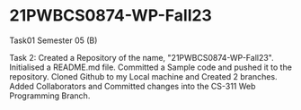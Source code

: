 # 21PWBCS0874-WP-Fall23
Task01 Semester 05 (B)

Task 2: Created a Repository of the name, "21PWBCS0874-WP-Fall23". Initialised a README.md file.
Committed a Sample code and pushed it to the repository.
Cloned Github to my Local machine and Created 2 branches.
Added Collaborators and Committed changes into the CS-311 Web Programming Branch.
